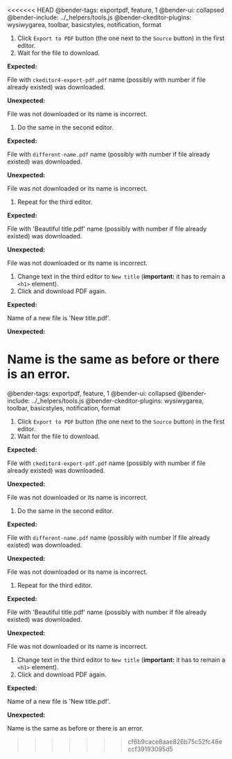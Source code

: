 <<<<<<< HEAD
@bender-tags: exportpdf, feature, 1
@bender-ui: collapsed
@bender-include: ../_helpers/tools.js
@bender-ckeditor-plugins: wysiwygarea, toolbar, basicstyles, notification, format

1. Click `Export to PDF` button (the one next to the `Source` button) in the first editor.
1. Wait for the file to download.

  **Expected:**

  File with `ckeditor4-export-pdf.pdf` name (possibly with number if file already existed) was downloaded.

  **Unexpected:**

  File was not downloaded or its name is incorrect.

1. Do the same in the second editor.

  **Expected:**

  File with `different-name.pdf` name (possibly with number if file already existed) was downloaded.

  **Unexpected:**

  File was not downloaded or its name is incorrect.

1. Repeat for the third editor.

  **Expected:**

  File with 'Beautiful title.pdf' name (possibly with number if file already existed) was downloaded.

  **Unexpected:**

  File was not downloaded or its name is incorrect.

1. Change text in the third editor to `New title` (**important:** it has to remain a `<h1>` element).
1. Click and download PDF again.

  **Expected:**

  Name of a new file is 'New title.pdf'.

  **Unexpected:**

  Name is the same as before or there is an error.
=======
@bender-tags: exportpdf, feature, 1
@bender-ui: collapsed
@bender-include: ../_helpers/tools.js
@bender-ckeditor-plugins: wysiwygarea, toolbar, basicstyles, notification, format

1. Click `Export to PDF` button (the one next to the `Source` button) in the first editor.
1. Wait for the file to download.

  **Expected:**

  File with `ckeditor4-export-pdf.pdf` name (possibly with number if file already existed) was downloaded.

  **Unexpected:**

  File was not downloaded or its name is incorrect.

1. Do the same in the second editor.

  **Expected:**

  File with `different-name.pdf` name (possibly with number if file already existed) was downloaded.

  **Unexpected:**

  File was not downloaded or its name is incorrect.

1. Repeat for the third editor.

  **Expected:**

  File with 'Beautiful title.pdf' name (possibly with number if file already existed) was downloaded.

  **Unexpected:**

  File was not downloaded or its name is incorrect.

1. Change text in the third editor to `New title` (**important:** it has to remain a `<h1>` element).
1. Click and download PDF again.

  **Expected:**

  Name of a new file is 'New title.pdf'.

  **Unexpected:**

  Name is the same as before or there is an error.
>>>>>>> cf6b9cace8aae826b75c52fc48eccf39193095d5
